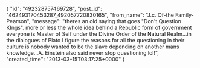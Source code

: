  {
   "id": "492328757469728",
   "post_id": "462493170453287_492057720830165",
   "from_name": "J.c. Of-the Family-Pearson",
   "message": "theres an old saying that goes \"Don't Question KIngs\". more or less the whole idea behind a Republic form of government everyone is Master of Self under the Divine Order of the Natural Realm...in the dialogues of Plato I figure the reasons for all the questioning in their culture is nobody wanted to be the slave depending on another mans knowledge...A. Einstein also said never stop questioning lol!",
   "created_time": "2013-03-15T03:17:25+0000"
 }
